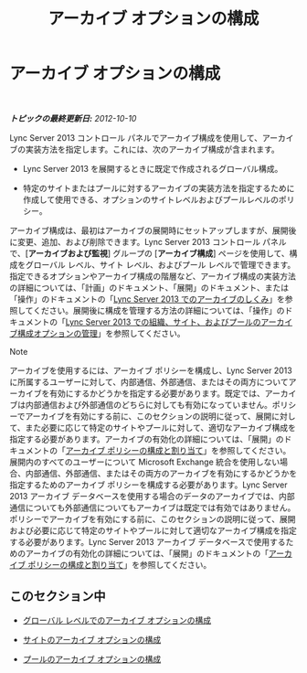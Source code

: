 ﻿---
title: アーカイブ オプションの構成
TOCTitle: アーカイブ オプションの構成
ms:assetid: b2f7f74d-e1ad-494e-9d46-5eb0efe5fb29
ms:mtpsurl: https://technet.microsoft.com/ja-jp/library/JJ205182(v=OCS.15)
ms:contentKeyID: 48273312
ms.date: 05/19/2016
mtps_version: v=OCS.15
ms.translationtype: HT
---

# アーカイブ オプションの構成

 

_**トピックの最終更新日:** 2012-10-10_

Lync Server 2013 コントロール パネルでアーカイブ構成を使用して、アーカイブの実装方法を指定します。これには、次のアーカイブ構成が含まれます。

  - Lync Server 2013 を展開するときに既定で作成されるグローバル構成。

  - 特定のサイトまたはプールに対するアーカイブの実装方法を指定するために作成して使用できる、オプションのサイトレベルおよびプールレベルのポリシー。

アーカイブ構成は、最初はアーカイブの展開時にセットアップしますが、展開後に変更、追加、および削除できます。Lync Server 2013 コントロール パネルで、\[**アーカイブおよび監視**\] グループの \[**アーカイブ構成**\] ページを使用して、構成をグローバル レベル、サイト レベル、およびプール レベルで管理できます。指定できるオプションやアーカイブ構成の階層など、アーカイブ構成の実装方法の詳細については、「計画」のドキュメント、「展開」のドキュメント、または「操作」のドキュメントの「[Lync Server 2013 でのアーカイブのしくみ](lync-server-2013-how-archiving-works.md)」を参照してください。展開後に構成を管理する方法の詳細については、「操作」のドキュメントの「[Lync Server 2013 での組織、サイト、およびプールのアーカイブ構成オプションの管理](lync-server-2013-managing-archiving-configuration-options-for-your-organization-sites-and-pools.md)」を参照してください。

> [!NOTE]
> アーカイブを使用するには、アーカイブ ポリシーを構成し、Lync Server 2013 に所属するユーザーに対して、内部通信、外部通信、またはその両方についてアーカイブを有効にするかどうかを指定する必要があります。既定では、アーカイブは内部通信および外部通信のどちらに対しても有効になっていません。ポリシーでアーカイブを有効にする前に、このセクションの説明に従って、展開に対して、また必要に応じて特定のサイトやプールに対して、適切なアーカイブ構成を指定する必要があります。アーカイブの有効化の詳細については、「展開」のドキュメントの「<a href="lync-server-2013-configuring-and-assigning-archiving-policies.md">アーカイブ ポリシーの構成と割り当て</a>」を参照してください。<br />
> 展開内のすべてのユーザーについて Microsoft Exchange 統合を使用しない場合、内部通信、外部通信、またはその両方のアーカイブを有効にするかどうかを指定するためのアーカイブ ポリシーを構成する必要があります。Lync Server 2013 アーカイブ データベースを使用する場合のデータのアーカイブでは、内部通信についても外部通信についてもアーカイブは既定では有効ではありません。ポリシーでアーカイブを有効にする前に、このセクションの説明に従って、展開および必要に応じて特定のサイトやプールに対して適切なアーカイブ構成を指定する必要があります。Lync Server 2013 アーカイブ データベースで使用するためのアーカイブの有効化の詳細については、「展開」のドキュメントの「<a href="lync-server-2013-configuring-and-assigning-archiving-policies.md">アーカイブ ポリシーの構成と割り当て</a>」を参照してください。


## このセクション中

  - [グローバル レベルでのアーカイブ オプションの構成](lync-server-2013-configuring-archiving-options-at-the-global-level.md)

  - [サイトのアーカイブ オプションの構成](lync-server-2013-configuring-archiving-options-for-a-site.md)

  - [プールのアーカイブ オプションの構成](lync-server-2013-configuring-archiving-options-for-a-pool.md)

